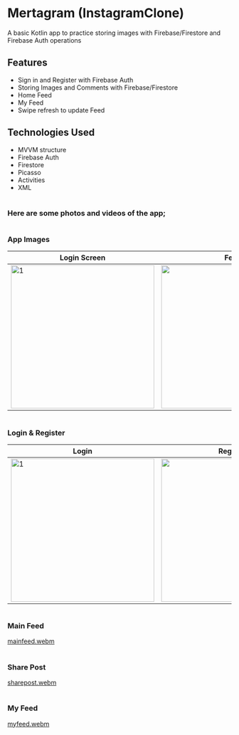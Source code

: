 # Mertagram (InstagramClone)
A basic Kotlin app to practice storing images with Firebase/Firestore and Firebase Auth operations
<br>

## Features
- Sign in and Register with Firebase Auth <br>
- Storing Images and Comments with Firebase/Firestore
- Home Feed <br>
- My Feed <br>
- Swipe refresh to update Feed <br>

## Technologies Used
- MVVM structure <br>
- Firebase Auth <br>
- Firestore <br>
- Picasso <br>
- Activities <br>
- XML <br>

#
### Here are some photos and videos of the app;
#

### App Images
|   Login Screen   |    Feed    |
|----------|:-------------:|
| <img width="322" alt="1" src="https://github.com/mertgoksu/Mertagram/assets/119433132/f4f0f48b-5b2f-47b1-b875-11d14d4c578c"> | <img width="322" alt="1" src="https://github.com/mertgoksu/Mertagram/assets/119433132/f959597f-9c33-49b2-9139-f1c00a75dae4"> |

#
### Login & Register
|   Login   |    Register    |
|----------|:-------------:|
| <img width="322" alt="1" src="https://github.com/mertgoksu/Mertagram/assets/119433132/b49d06f3-22fc-4422-9956-05f140caee60"> | <img width="322" alt="1" src="https://github.com/mertgoksu/Mertagram/assets/119433132/43cb0da2-22c2-49a6-acfd-64e1688eaa69"> |

#
### Main Feed
[mainfeed.webm](https://github.com/mertgoksu/Mertagram/assets/119433132/e9d6872a-e471-4a8a-8837-b159e6f36dc6)

#
### Share Post
[sharepost.webm](https://github.com/mertgoksu/Mertagram/assets/119433132/4db7a19d-0990-4206-a782-1768a27392a1)

#
### My Feed
[myfeed.webm](https://github.com/mertgoksu/Mertagram/assets/119433132/a987a522-5a36-4e43-99a4-3bb65eb73fe3)





